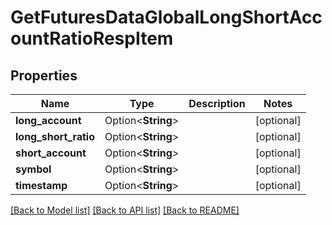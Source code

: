 # GetFuturesDataGlobalLongShortAccountRatioRespItem

## Properties

Name | Type | Description | Notes
------------ | ------------- | ------------- | -------------
**long_account** | Option<**String**> |  | [optional]
**long_short_ratio** | Option<**String**> |  | [optional]
**short_account** | Option<**String**> |  | [optional]
**symbol** | Option<**String**> |  | [optional]
**timestamp** | Option<**String**> |  | [optional]

[[Back to Model list]](../README.md#documentation-for-models) [[Back to API list]](../README.md#documentation-for-api-endpoints) [[Back to README]](../README.md)


